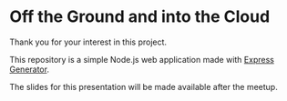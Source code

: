 # Off the Ground and into the Cloud

Thank you for your interest in this project.

This repository is a simple Node.js web application made with [Express Generator](https://expressjs.com/).

The slides for this presentation will be made available after the meetup.
